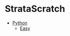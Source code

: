 # StrataScratch

- [Python](https://github.com/karlyndiary/StrataScratch/tree/main/Python)
  - [Easy](https://github.com/karlyndiary/StrataScratch/tree/main/Python/Easy)

